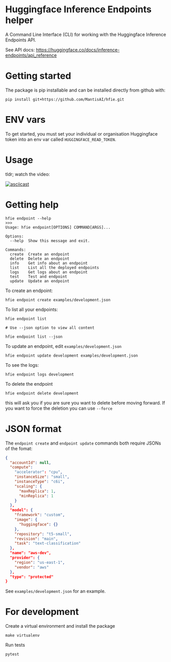 # Huggingface Inference Endpoints helper

A Command Line Interface (CLI) for working with the Huggingface Inference Endpoints API.

See API docs: https://huggingface.co/docs/inference-endpoints/api_reference

# Getting started

The package is pip installable and can be installed directly from github with:

```
pip install git+https://github.com/MantisAI/hfie.git
```

# ENV vars

To get started, you must set your individual or organisation Huggingface token into an env var called `HUGGINGFACE_READ_TOKEN`.

# Usage

tldr; watch the video:

[![asciicast](https://asciinema.org/a/QA68DK9RPsNiO2zycx4ihugg0.svg)](https://asciinema.org/a/QA68DK9RPsNiO2zycx4ihugg0)

# Getting help

```
hfie endpoint --help
>>>
Usage: hfie endpoint[OPTIONS] COMMAND[ARGS]...

Options:
  --help  Show this message and exit.

Commands:
  create  Create an endpoint
  delete  Delete an endpoint
  info    Get info about an endpoint
  list    List all the deployed endpoints
  logs    Get logs about an endpoint
  test    Test and endpoint
  update  Update an endpoint

```

To create an endpoint:

```
hfie endpoint create examples/development.json
```

To list all your endpoints:

```
hfie endpoint list

# Use --json option to view all content

hfie endpoint list --json
```

To update an endpoint, edit `examples/development.json`

```
hfie endpoint update development examples/development.json
```

To see the logs:

```
hfie endpoint logs development
```

To delete the endpoint

```
hfie endpoint delete development
```

this will ask you if you are sure you want to delete before moving forward. If
you want to force the deletion you can use `--force`

# JSON format

The `endpoint create` and `endpoint update` commands both require JSONs of the fomat:

```json
{
  "accountId": null,
  "compute":
    "accelerator": "cpu",
    "instanceSize": "small",
    "instanceType": "c6i",
    "scaling": {
      "maxReplica": 1,
      "minReplica": 1
    }
  },
  "model": {
    "framework": "custom",
    "image": {
      "huggingface": {}
    },
    "repository": "t5-small",
    "revision": "main",
    "task": "text-classification"
  },
  "name": "aws-dev",
  "provider": {
    "region": "us-east-1",
    "vendor": "aws"
  },
  "type": "protected"
}
```

See `examples/development.json` for an example.

# For development

Create a virtual environment and install the package

```
make virtualenv
```

Run tests
```
pytest
```

